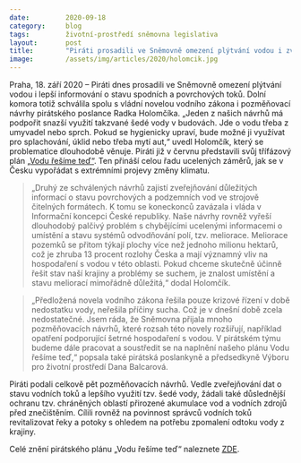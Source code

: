 ```yaml
---
date:         2020-09-18
category:     blog
tags:         životní-prostředí sněmovna legislativa
layout:       post
title:        "Piráti prosadili ve Sněmovně omezení plýtvání vodou i zveřejňování dat o jejích zásobách. Plní tak svůj plán na boj se suchem"
image:        /assets/img/articles/2020/holomcik.jpg
---
```



Praha, 18. září 2020 – Piráti dnes prosadili ve Sněmovně omezení plýtvání vodou i lepší informování o stavu spodních a povrchových toků. Dolní komora totiž schválila spolu s vládní novelou vodního zákona i pozměňovací návrhy pirátského poslance Radka Holomčíka. „Jeden z našich návrhů má podpořit snazší využití takzvané šedé vody v budovách. Jde o vodu třeba z umyvadel nebo sprch. Pokud se hygienicky upraví, bude možné ji využívat pro splachování, úklid nebo třeba mytí aut,“ uvedl Holomčík, který se problematice dlouhodobě věnuje. Piráti již v červnu představili svůj třífázový plán [„Vodu řešíme teď“](https://voda.pirati.cz/). Ten přináší celou řadu ucelených záměrů, jak se v Česku vypořádat s extrémními projevy změny klimatu.

> „Druhý ze schválených návrhů zajistí zveřejňování důležitých informací o stavu povrchových a podzemních vod ve strojově čitelných formátech. K tomu se koneckonců zavázala i vláda v Informační koncepci České republiky. Naše návrhy rovněž vyřeší dlouhodobý palčivý problém s chybějícími ucelenými informacemi o umístění a stavu systémů odvodňování polí, tzv. meliorace. Meliorace pozemků se přitom týkají plochy více než jednoho milionu hektarů, což je zhruba 13 procent rozlohy Česka a mají významný vliv na hospodaření s vodou v této oblasti. Pokud chceme skutečně účinně řešit stav naší krajiny a problémy se suchem, je znalost umístění a stavu meliorací mimořádně důležitá,“ dodal Holomčík. 

> „Předložená novela vodního zákona řešila pouze krizové řízení v době nedostatku vody, neřešila příčiny sucha. Což je v dnešní době zcela nedostatečné. Jsem ráda, že Sněmovna přijala mnoho pozměňovacích návrhů, které rozsah této novely rozšiřují, například opatření podporující šetrné hospodaření s vodou. V pirátském týmu budeme dále pracovat a soustředit se na naplnění našeho plánu Vodu řešíme teď,“ popsala také pirátská poslankyně a předsedkyně Výboru pro životní prostředí Dana Balcarová. 

Piráti podali celkově pět pozměňovacích návrhů. Vedle zveřejňování dat o stavu vodních toků a lepšího využití tzv. šedé vody, žádali také důslednější ochranu tzv. chráněných oblastí přirozené akumulace vod a vodních zdrojů před znečištěním. Cílili rovněž na povinnost správců vodních toků revitalizovat řeky a potoky s ohledem na potřebu zpomalení odtoku vody z krajiny. 

Celé znění pirátského plánu „Vodu řešíme teď“ naleznete [ZDE](https://voda.pirati.cz/).     
